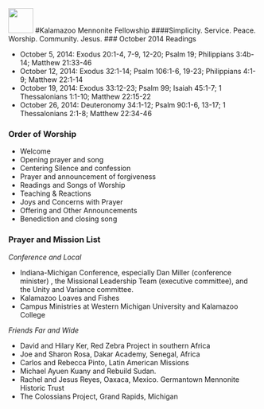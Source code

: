<img src="http://www.mennoniteusa.org/wp-content/uploads/2014/05/mennonite-church-usa-logo.png" height="50px" />
#Kalamazoo Mennonite Fellowship
####Simplicity. Service. Peace. Worship. Community. Jesus.
### October 2014 Readings

- October 5, 2014: Exodus 20:1-4, 7-9, 12-20; Psalm 19; Philippians 3:4b-14; Matthew 21:33-46
- October 12, 2014: Exodus 32:1-14; Psalm 106:1-6, 19-23; Philippians 4:1-9; Matthew 22:1-14
- October 19, 2014: Exodus 33:12-23; Psalm 99; Isaiah 45:1-7; 1 Thessalonians 1:1-10; Matthew 22:15-22
- October 26, 2014: Deuteronomy 34:1-12; Psalm 90:1-6, 13-17; 1 Thessalonians 2:1-8; Matthew 22:34-46

### Order of Worship

- Welcome
- Opening prayer and song
- Centering Silence and confession
- Prayer and announcement of forgiveness
- Readings and Songs of Worship
- Teaching & Reactions
- Joys and Concerns with Prayer
- Offering and Other Announcements
- Benediction and closing song

### Prayer and Mission List

_Conference and Local_

- Indiana-Michigan Conference, especially Dan Miller (conference minister) , the Missional Leadership Team (executive committee), and the Unity and Variance committee.
- Kalamazoo Loaves and Fishes
- Campus Ministries at Western Michigan University and Kalamazoo College

_Friends Far and Wide_

- David and Hilary Ker, Red Zebra Project in southern Africa
- Joe and Sharon Rosa, Dakar Academy, Senegal, Africa
- Carlos and Rebecca Pinto, Latin American Missions
- Michael Ayuen Kuany and Rebuild Sudan.
- Rachel and Jesus Reyes, Oaxaca, Mexico. Germantown Mennonite Historic Trust
- The Colossians Project, Grand Rapids, Michigan